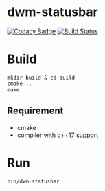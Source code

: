 # dwm-statusbar

[![Codacy Badge](https://api.codacy.com/project/badge/Grade/d85d485300344cbeb3441301027f99d3)](https://app.codacy.com/app/kamil1b/dwm-statusbar?utm_source=github.com&utm_medium=referral&utm_content=kamil1b/dwm-statusbar&utm_campaign=Badge_Grade_Dashboard)
[![Build Status](https://travis-ci.com/kamil1b/dwm-statusbar.svg?branch=master)](https://travis-ci.com/kamil1b/dwm-statusbar)


# Build

```
mkdir build & cd build
cmake ..
make
```

## Requirement
- cmake
- compiler with c++17 support


# Run
```
bin/dwm-statusbar
```
